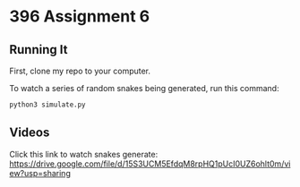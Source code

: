 # 396 Assignment 6

## Running It

First, clone my repo to your computer.

To watch a series of random snakes being generated, run this command:

```bash
python3 simulate.py
```

## Videos

Click this link to watch snakes generate: <https://drive.google.com/file/d/15S3UCM5EfdqM8rpHQ1pUcI0UZ6ohlt0m/view?usp=sharing>

